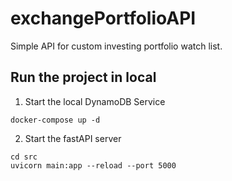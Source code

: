 # exchangePortfolioAPI
Simple API for custom investing portfolio watch list.

## Run the project in local

1. Start the local DynamoDB Service
~~~
docker-compose up -d
~~~
2. Start the fastAPI server
~~~
cd src
uvicorn main:app --reload --port 5000
~~~
